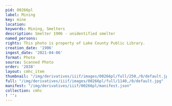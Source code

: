 ```yaml
---
pid: 00266pl
label: Mining
key: mine
location: 
keywords: Mining, Smelters
description: Smelter 1906 - unidentified smelter
named_persons: 
rights: This photo is property of Lake County Public Library.
creation_date: '1906'
ingest_date: '2021-04-06'
format: Photo
source: Scanned Photo
order: '2838'
layout: cmhc_item
thumbnail: "/img/derivatives/iiif/images/00266pl/full/250,/0/default.jpg"
full: "/img/derivatives/iiif/images/00266pl/full/1140,/0/default.jpg"
manifest: "/img/derivatives/iiif/00266pl/manifest.json"
collection: cmhc
! '': 
---
```

